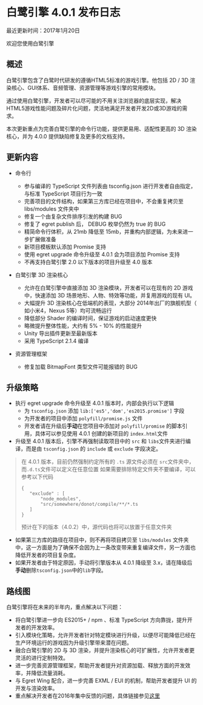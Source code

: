 白鹭引擎 4.0.1 发布日志
===============================


最近更新时间：2017年1月20日


欢迎您使用白鹭引擎

## 概述

白鹭引擎包含了白鹭时代研发的遵循HTML5标准的游戏引擎。他包括 2D / 3D 渲染核心、GUI体系、音频管理、资源管理等游戏引擎的常用模块。

通过使用白鹭引擎，开发者可以尽可能的不用关注浏览器的底层实现，解决HTML5游戏性能问题及碎片化问题，灵活地满足开发者开发2D或3D游戏的需求。

本次更新重点为完善白鹭引擎的命令行功能，提供更易用、适配性更高的 3D 渲染核心，并为 4.0.0 提供缺陷修复及更多的文档支持。

## 更新内容

* 命令行
    * 参与编译的 TypeScript 文件列表由 tsconfig.json 进行开发者自由指定，与标准 TypeScript 项目行为一致
    * 完善项目的文件结构，如果第三方库已经在项目中，不会重复拷贝至 libs/modules 文件夹中
    * 修复一个由复杂文件排序引发的构建 BUG 
    * 修复了 egret publish 后， DEBUG 枚举仍然为 true 的 BUG 
    * 精简命令行体积，从 21mb 降低至 15mb，并重构内部逻辑，为未来进一步扩展做准备
    * 新项目模板默认添加 Promise 支持
    * 使用 egret upgrade 命令升级至 4.0.1 会为项目添加 Promise 支持
    * 不再支持白鹭引擎 2.0 以下版本的项目升级至 4.0 版本

* 白鹭引擎 3D 渲染核心
    * 允许在白鹭引擎中直接添加 3D 渲染模块，开发者可以在现有的 2D 游戏中，快速添加 3D 场景地形、人物、特效等功能，并复用游戏的现有 UI。
    * 大幅提升 3D 渲染核心在低端机的表现，大部分 2014年出厂的旗舰机型（ 如小米4，Nexus 5等）均可流畅运行
    * 降低部分 Shader 的编译时间，保证游戏的启动速度更快
    * 略微提升整体性能，大约有 5% - 10% 的性能提升
    * Unity 导出插件更新至最新版本
    * 采用 TypeScript 2.1.4 编译

* 资源管理框架
    * 修复加载 BitmapFont 类型文件可能报错的 BUG  


## 升级策略

* 执行 egret upgrade 命令升级至 4.0.1 版本时，内部会执行以下逻辑
    * 为 ```tsconfig.json``` 添加 ```lib:['es5','dom','es2015.promise']``` 字段
    * 为开发者的项目中添加 ```polyfill/promise.js``` 文件
    * 开发者请在升级后**手动**在您项目中添加对 ```polyfill/promise``` 的脚本引用，具体可以参见使用 4.0.1 创建的新项目的 ```index.html```文件
* 升级至 4.0.1 版本后，引擎不再强制读取项目中的 ```src``` 和 ```libs```文件夹进行编译，而是由 ```tsconfig.json``` 的 ```include``` 或 ```exclude``` 字段决定。
> 在 4.0.1 版本，目前仍然强制约定所有的 ```.ts``` 源文件必须在 ```src```文件夹中，而```.d.ts```文件可以定义在任意位置
> 如果需要排除特定文件夹不要编译，可以参考以下代码
> ```
> {
>    "exclude" : [
>        "node_modules",
>        "src/somewhere/donot/compile/**/*.ts
>    ]
>}
> ```
> 预计在下的版本（4.0.2）中，源代码也将可以放置于任意文件夹


* 如果第三方库的路径在项目中，则不再将项目拷贝至 ```libs/modules``` 文件夹中，这一方面是为了确保不会因为上一条改变带来重复编译文件，另一方面也降低开发者的项目复杂度。
* 如果开发者由于特定原因，手动将引擎版本从 4.0.1 降级至 3.x，请在降级后**手动**删除```tsconfig.json```中的```lib```字段。





## 路线图

白鹭引擎将在未来的半年内，重点解决以下问题：

* 将白鹭引擎进一步向 ES2015+ / npm 、标准 TypeScript 方向靠拢，提升开发者的开发效率。
* 引入模块化策略，允许开发者针对特定模块进行升级，以便尽可能降低已经在生产环境运行的游戏因为升级引擎带来潜在问题。
* 融合白鹭引擎的 2D 与 3D 渲染，并提升渲染核心的可扩展性，允许开发者更灵活的进行定制特效。
* 进一步完善资源管理框架，帮助开发者提升对资源加载、释放方面的开发效率，并降低流量消耗。
* 与 Egret Wing 配合，进一步完善 EXML / EUI 的机制，帮助开发者提升 UI 的开发与渲染效率。
* 重点解决开发者在2016年集中反馈的问题，具体链接参见[这里](http://bbs.egret.com/thread-25005-1-1.html)